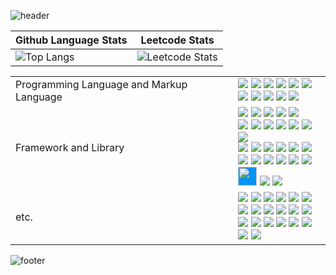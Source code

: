 ![header](https://capsule-render.vercel.app/api?type=waving&height=200&section=header&text=Minji's%20GitHub&fontSize=68&color=gradient&customColorList=15&fontColor=FFFFFF&fontAlignY=35&animation=twinkling)

|Github Language Stats|Leetcode Stats|
|---|---|
|![Top Langs](https://github-readme-beauty.vercel.app/api/top-langs/?username=minjikang0822&count_private=true&layout=compact&size_weight=1&count_weight=0&langs_count=10&theme=minji&bg_color=2,ddd6f3,faaca8)|![Leetcode Stats](https://leetcard.jacoblin.cool/minjikang0822?animation=false?theme=wtf)|


<table>
    <tbody>
        <tr>
            <td colspan="3">Programming Language and Markup Language</td>
            <td colspan="1">
              <img src="https://img.shields.io/badge/Java-007396?style=flat-square&logo=java&logoColor=white">
              <img src="https://img.shields.io/badge/C-A8B9CC?style=flat-square&logo=c&logoColor=white"/>
              <img src="https://img.shields.io/badge/Python-3776AB?style=flat-square&logo=python&logoColor=white"/>
              <img src="https://img.shields.io/badge/R-276DC3?style=flat-square&logo=r&logoColor=white"/>
              <img src="https://img.shields.io/badge/JavaScript-F7DF1E?style=flat-square&logo=javascript&logoColor=white"/>
              <img src="https://img.shields.io/badge/PHP-777BB4?style=flat-square&logo=php&logoColor=white"/>
                <br>
              <img src="https://img.shields.io/badge/XML-000000?style=flat-square&logo=&logoColor=white"/>
              <img src="https://img.shields.io/badge/SQL-1260CC?style=flat-square&logo=&logoColor=white"/>
              <img src="https://img.shields.io/badge/Bash-4EAA25?style=flat-square&logo=gnubash&logoColor=white"/>
              <img src="https://img.shields.io/badge/HTML-E34F26?style=flat-square&logo=html5&logoColor=white"/>
              <img src="https://img.shields.io/badge/CSS-1572B6?style=flat-square&logo=css3&logoColor=white"/>
          </td>
        </tr>
        <tr>
            <td colspan="3">Framework and Library</td>
            <td colspan="1">
              <img src="https://img.shields.io/badge/AndroidStudio-3DDC84?style=flat-square&logo=Android&logoColor=white"/>
              <img src="https://img.shields.io/badge/Anaconda-44A833?style=flat-square&logo=anaconda&logoColor=white"/>
              <img src="https://img.shields.io/badge/Flask-000000?style=flat-square&logo=flask&logoColor=white"/>
              <img src="https://img.shields.io/badge/Keras-D00000?style=flat-square&logo=keras&logoColor=white"/>
              <img src="https://img.shields.io/badge/ApacheTomcat-F8DC75?style=flat-square&logo=apachetomcat&logoColor=white"/>
                <br>
              <img src="https://img.shields.io/badge/Django-092E20?style=flat-square&logo=django&logoColor=white"/>
              <img src="https://img.shields.io/badge/NumPy-013243?style=flat-square&logo=numpy&logoColor=white"/>
              <img src="https://img.shields.io/badge/OpenCV-5C3EE8?style=flat-square&logo=opencv&logoColor=white"/>
              <img src="https://img.shields.io/badge/Oracle-F80000?style=flat-square&logo=oracle&logoColor=white"/>
              <img src="https://img.shields.io/badge/MariaDB-003545?style=flat-square&logo=mariadb&logoColor=white"/>
              <img src="https://img.shields.io/badge/MongoDB-47A248?style=flat-square&logo=mongodb&logoColor=white"/>
              <img src="https://img.shields.io/badge/MySQL-4479A1?style=flat-square&logo=mysql&logoColor=white"/>
                <br>
              <img src="https://img.shields.io/badge/Node.js-339933?style=flat-square&logo=nodedotjs&logoColor=white"/>
              <img src="https://img.shields.io/badge/pandas-150458?style=flat-square&logo=pandas&logoColor=white"/>
              <img src="https://img.shields.io/badge/PyTorch-EE4C2C?style=flat-square&logo=pytorch&logoColor=white"/>
              <img src="https://img.shields.io/badge/Selenium-43B02A?style=flat-square&logo=selenium&logoColor=white"/>
              <img src="https://img.shields.io/badge/Spring-6DB33F?style=flat-square&logo=spring&logoColor=white"/>
              <img src="https://img.shields.io/badge/SQLite-003B57?style=flat-square&logo=sqlite&logoColor=white"/>
                <br>
              <img src="https://img.shields.io/badge/TensorFlow-FF6F00?style=flat-square&logo=tensorflow&logoColor=white"/>
              <img src="https://img.shields.io/badge/React-61DAFB?style=flat-square&logo=react&logoColor=white"/>
              <img src="https://img.shields.io/badge/Vue.js-4FC08D?style=flat-square&logo=vuedotjs&logoColor=white"/>
              <img src="https://img.shields.io/badge/Gradle-02303A?style=flat-square&logo=gradle&logoColor=white"/>
              <img src="https://img.shields.io/badge/JSON-000000?style=flat-square&logo=json&logoColor=white"/>
              <img src="https://img.shields.io/badge/jQuery-0769AD?style=flat-square&logo=jquery&logoColor=white"/>
                <br>
              <img src="https://i2.wp.com/www.differencebetween.com/wp-content/uploads/2015/07/difference-between-ajax-and-jQuery-Ajax.png?w=398&ssl=1" style="width:30px;background-color:#0094F5"/>
              <img src="https://img.shields.io/badge/Ajax-0094F5?style=flat-square&logoColor=white&?logo="/>
              <img src="https://img.shields.io/badge/Bootstrap-7952B3?style=flat-square&logo=bootstrap&logoColor=white"/></td>
        </tr>
      <tr>
        <td colspan="3">etc.</td>
        <td colspan="1">
          <img src="https://img.shields.io/badge/Git-F05032?style=flat-square&logo=git&logoColor=white"/>
          <img src="https://img.shields.io/badge/GitHub-181717?style=flat-square&logo=github&logoColor=white"/>
          <img src="https://img.shields.io/badge/Docker-2496ED?style=flat-square&logo=docker&logoColor=white"/>
          <img src="https://img.shields.io/badge/Jupyter-F37626?style=flat-square&logo=jupyter&logoColor=white"/>
          <img src="https://img.shields.io/badge/LaTeX-008080?style=flat-square&logo=latex&logoColor=white"/>
          <img src="https://img.shields.io/badge/Linux-FCC624?style=flat-square&logo=linux&logoColor=white"/>
            <br>
          <img src="https://img.shields.io/badge/macOS-000000?style=flat-square&logo=macos&logoColor=white"/>
          <img src="https://img.shields.io/badge/PyCharm-000000?style=flat-square&logo=pycharm&logoColor=white"/>
          <img src="https://img.shields.io/badge/Visual Studio Code-007ACC?style=flat-square&logo=visualstudiocode&logoColor=white"/>
          <img src="https://img.shields.io/badge/RStudio-75AADB?style=flat-square&logo=rstudio&logoColor=white"/>
          <img src="https://img.shields.io/badge/Eclipse IDE-2C2255?style=flat-square&logo=eclipseide&logoColor=white"/>
          <img src="https://img.shields.io/badge/GoogleAnalytics-E37400?style=flat-square&logo=googleanalytics&logoColor=white"/>
            <br>
          <img src="https://img.shields.io/badge/WordPress-21759B?style=flat-square&logo=wordpress&logoColor=white"/>
          <img src="https://img.shields.io/badge/ExpressVPN-DA3940?style=flat-square&logo=expressvpn&logoColor=white"/>
          <img src="https://img.shields.io/badge/NordVPN-4687FF?style=flat-square&logo=nordvpn&logoColor=white"/>
          <img src="https://img.shields.io/badge/Notion-000000?style=flat-square&logo=notion&logoColor=white"/>
          <img src="https://img.shields.io/badge/Zyte-B02CCE?style=flat-square&logo=zyte&logoColor=white"/>
          <img src="https://img.shields.io/badge/Slack-4A154B?style=flat-square&logo=slack&logoColor=white"/>
            <br>
          <img src="https://img.shields.io/badge/Sourcetree-0052CC?style=flat-square&logo=sourcetree&logoColor=white"/>
          <img src="https://img.shields.io/badge/Oxygen-3A209E?style=flat-square&logo=oxygen&logoColor=white"/>
          </td>
    </tbody>
</table>


![footer](https://capsule-render.vercel.app/api?section=footer&type=waving&height=200&color=gradient&customColorList=15)
